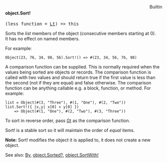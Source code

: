 <div style="float:right"><span class="builtin">Builtin</span></div>

#### object.Sort!
<pre>
(less_function = <a href="/suneidoc/Language/Reference/Lt">Lt</a>) => this
</pre>

Sorts the *list* members of the object (consecutive members starting at 0).  
It has no effect on named members.

For example:

``` suneido
Object(23, 76, 34, 98, 56).Sort!() => #(23, 34, 56, 76, 98)
```

A comparison function can be supplied. This is normally required when the values being sorted are objects or records. The comparison function is called with two values and should return true if the first value is less than the second (not if they are equal) and false otherwise. The comparison function can be anything callable e.g. a block, function, or method. For example:

``` suneido
list = Object(#(3, "Three"), #(1, "One"), #(2, "Two"))
list.Sort!({ |x,y| x[0] < y[0] })
    => Object(#(1, "One"), #(2, "Two"), #(3, "Three"))
```

To sort in reverse order, pass [Gt](<../Gt.md>) as the comparison function.

Sort! is a stable sort so it will maintain the order of *equal* items.

**Note:** Sort! modifies the object it is applied to, it does not create a new object.


See also:
[By](<../By.md>),
[object.Sorted?](<object.Sorted?.md>),
[object.SortWith!](<object.SortWith!.md>)

